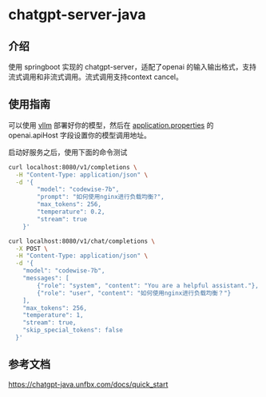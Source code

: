# chatgpt-server-java

## 介绍
使用 springboot 实现的 chatgpt-server，适配了openai 的输入输出格式，支持流式调用和非流式调用。流式调用支持context cancel。

## 使用指南
可以使用 [vllm](https://github.com/vllm-project/vllm) 部署好你的模型，然后在 [application.properties](src/main/resources/application.properties) 的 openai.apiHost 字段设置你的模型调用地址。

启动好服务之后，使用下面的命令测试
```bash
curl localhost:8080/v1/completions \
  -H "Content-Type: application/json" \
  -d '{
        "model": "codewise-7b",
        "prompt": "如何使用nginx进行负载均衡?",
        "max_tokens": 256,
        "temperature": 0.2,
        "stream": true
    }'

curl localhost:8080/v1/chat/completions \
  -X POST \
  -H "Content-Type: application/json" \
  -d '{
    "model": "codewise-7b",
    "messages": [
        {"role": "system", "content": "You are a helpful assistant."},
        {"role": "user", "content": "如何使用nginx进行负载均衡？"}
    ],
    "max_tokens": 256,
    "temperature": 1,
    "stream": true,
    "skip_special_tokens": false
  }'
```

## 参考文档
https://chatgpt-java.unfbx.com/docs/quick_start